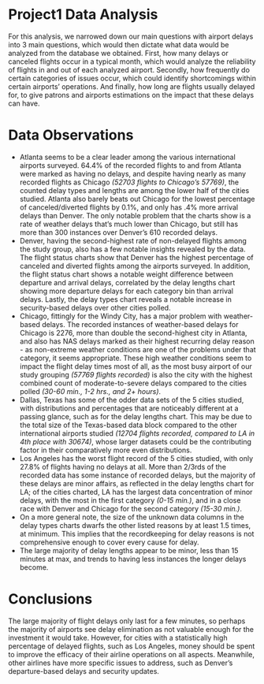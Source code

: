 # Project1 Data Analysis

For this analysis, we narrowed down our main questions with airport delays into 3 main questions, which would then dictate what data would be analyzed from the database we obtained. First, how many delays or canceled flights occur in a typical month, which would analyze the reliability of flights in and out of each analyzed airport. Secondly, how frequently do certain categories of issues occur, which could identify shortcomings within certain airports’ operations. And finally, how long are flights usually delayed for, to give patrons and airports estimations on the impact that these delays can have.

# Data Observations
- Atlanta seems to be a clear leader among the various international airports surveyed. 64.4% of the recorded flights to and from Atlanta were marked as having no delays, and despite having nearly as many recorded flights as Chicago *(52703 flights to Chicago’s 57769)*, the counted delay types and lengths are among the lower half of the cities studied. Atlanta also barely beats out Chicago for the lowest percentage of canceled/diverted flights by 0.1%, and only has .4% more arrival delays than Denver. The only notable problem that the charts show is a rate of weather delays that’s much lower than Chicago, but still has more than 300 instances over Denver’s 610 recorded delays.
- Denver, having the second-highest rate of non-delayed flights among the study group, also has a few notable insights revealed by the data. The flight status charts show that Denver has the highest percentage of canceled and diverted flights among the airports surveyed. In addition, the flight status chart shows a notable weight difference between departure and arrival delays, correlated by the delay lengths chart showing more departure delays for each category bin than arrival delays. Lastly, the delay types chart reveals a notable increase in security-based delays over other cities polled.
- Chicago, fittingly for the Windy City, has a major problem with weather-based delays. The recorded instances of weather-based delays for Chicago is 2276, more than double the second-highest city in Atlanta, and also has NAS delays marked as their highest recurring delay reason - as non-extreme weather conditions are one of the problems under that category, it seems appropriate. These high weather conditions seem to impact the flight delay times most of all, as the most busy airport of our study grouping *(57769 flights recorded)* is also the city with the highest combined count of moderate-to-severe delays compared to the cities polled *(30-60 min., 1-2 hrs., and 2+ hours)*.
- Dallas, Texas has some of the odder data sets of the 5 cities studied, with distributions and percentages that are noticeably different at a passing glance, such as for the delay lengths chart. This may be due to the total size of the Texas-based data block compared to the other international airports studied *(12704 flights recorded, compared to LA in 4th place with 30674)*, whose larger datasets could be the contributing factor in their comparatively more even distributions.
- Los Angeles has the worst flight record of the 5 cities studied, with only 27.8% of flights having no delays at all. More than 2/3rds of the recorded data has some instance of recorded delays, but the majority of these delays are minor affairs, as reflected in the delay lengths chart for LA; of the cities charted, LA has the largest data concentration of minor delays, with the most in the first category *(0-15 min.)*, and in a close race with Denver and Chicago for the second category *(15-30 min.)*.
- On a more general note, the size of the unknown data columns in the delay types charts dwarfs the other listed reasons by at least 1.5 times, at minimum. This implies that the recordkeeping for delay reasons is not comprehensive enough to cover every cause for delay.
- The large majority of delay lengths appear to be minor, less than 15 minutes at max, and trends to having less instances the longer delays become.

# Conclusions
The large majority of flight delays only last for a few minutes, so perhaps the majority of airports see delay elimination as not valuable enough for the investment it would take. However, for cities with a statistically high percentage of delayed flights, such as Los Angeles, money should be spent to improve the efficacy of their airline operations on all aspects. Meanwhile, other airlines have more specific issues to address, such as Denver’s departure-based delays and security updates.
